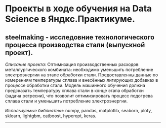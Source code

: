 ﻿# Проекты в ходе обучения на Data Science в Яндкс.Практикуме.        
## steelmaking - исследовние технологического процесса производства стали (выпускной проект).

*Описание проекта:*
Оптимизация производственных расходов металлургического комбината: необходимо уменьшить потребление электроэнергии на этапе обработки стали. Предоставленны данные по измерениям температуры сплава и внесённых лигирующих добавках в процессе обработки стали. Модель машинного обучения должна предсказать температуру сплава стали в конце этапа обработки (задача регресии), что позволит оптимизировать процесс подогрева сплава стали и уменьшить потребление электроэнергии.

*Используемые библиотеки:*
numpy, pandas, matplotlib, seaborn, ploty, sklearn, lightgbm, catboost, hyperopt, keras.
____

